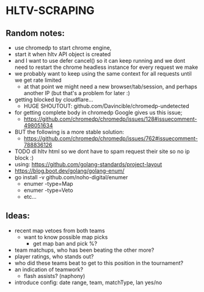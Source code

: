 # HLTV-SCRAPING

## Random notes:
- use chromedp to start chrome engine,
- start it when hltv API object is created
- and I want to use defer cancel() so it can keep running and 
  we dont need to restart the chrome headless instance for every request we make
- we probably want to keep using the same context for all requests until we get rate limited
    - at that point we might need a new browser/tab/session, and perhaps another IP (but that's a problem for later :)
- getting blocked by cloudflare...
    - HUGE SHOUTOUT: github.com/Davincible/chromedp-undetected
- for getting complete body in chromedp Google gives us this issue;
    - https://github.com/chromedp/chromedp/issues/128#issuecomment-498051634
- BUT the following is a more stable solution:
    - https://github.com/chromedp/chromedp/issues/762#issuecomment-788836126
- TODO dl hltv html so we dont have to spam request their site so no ip block :)
- using: https://github.com/golang-standards/project-layout
- https://blog.boot.dev/golang/golang-enum/
- go install -v github.com/noho-digital/enumer
    - enumer -type=Map
    - enumer -type=Veto
    - etc...

## Ideas:
- recent map vetoes from both teams
  - want to know possible map picks
    - get map ban and pick %?
- team matchups, who has been beating the other more?
- player ratings, who stands out?
- who did these teams beat to get to this position in the tournament?
- an indication of teamwork?
  - flash assists? (naphony)
- introduce config: date range, team, matchType, lan yes/no
